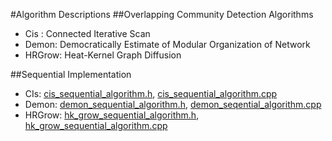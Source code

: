 #Algorithm Descriptions
##Overlapping Community Detection Algorithms
- Cis : Connected Iterative Scan
- Demon: Democratically Estimate of Modular Organization of Network
- HRGrow: Heat-Kernel Graph Diffusion

##Sequential Implementation
- CIs: [cis_sequential_algorithm.h](sequential/cis_sequential_algorithm.h), [cis_sequential_algorithm.cpp](sequential/cis_sequential_algorithm.cpp)
- Demon: [demon_sequential_algorithm.h](sequential/demon_sequential_algorithm.h), [demon_seqential_algorithm.cpp](sequential/demon_seqential_algorithm.cpp)
- HRGrow: [hk_grow_sequential_algorithm.h](sequential/hk_grow_sequential_algorithm.h), [hk_grow_sequential_algorithm.cpp](sequential/hk_grow_sequential_algorithm.cpp)

